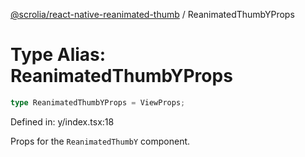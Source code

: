 [@scrolia/react-native-reanimated-thumb](../README.md) / ReanimatedThumbYProps

# Type Alias: ReanimatedThumbYProps

```ts
type ReanimatedThumbYProps = ViewProps;
```

Defined in: y/index.tsx:18

Props for the `ReanimatedThumbY` component.
